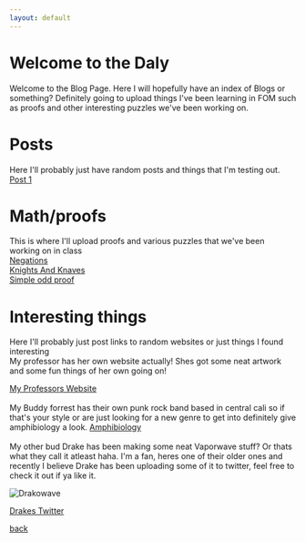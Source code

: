 ```yaml
---
layout: default
---
```


# Welcome to the Daly
Welcome to the Blog Page. Here I will hopefully have an index of Blogs or something? Definitely going to upload things I've been learning in FOM such as proofs and other interesting puzzles we've been working on. 

<!-- Comment -->
# Posts
Here I'll probably just have random posts and things that I'm testing out. 
[Post 1](Post1.html)

# Math/proofs
This is where I'll upload proofs and various puzzles that we've been working on in class<br/>
[Negations](FOMproof.md)<br/>
[Knights And Knaves](KnightsAndKnaves.md) <br/>
[Simple odd proof](OddProof.md)<br/>


# Interesting things
Here I'll probably just post links to random websites or just things I found interesting
<br/>
My professor has her own website actually! Shes got some neat artwork and some fun things of her own going on! <br/>

[My Professors Website](http://faculty.smcm.edu/sgoldstine/) <br/>
<br/>
My Buddy forrest has their own punk rock band based in central cali so if that's your style or are just looking for a new genre to get into definitely give amphibiology a look. [Amphibiology](https://linktr.ee/altfrogband)<br/>
<br/>
My other bud Drake has been making some neat Vaporwave stuff? Or thats what they call it atleast haha. I'm a fan, heres one of their older ones and recently I believe Drake has been uploading some of it to twitter, feel free to check it out if ya like it. 

![Drakowave](https://pbs.twimg.com/media/FMTRvuOWUAcA4U4?format=jpg&name=medium)

[Drakes Twitter](https://twitter.com/WorldlyDragon)


[back](C:\Users\joeco\OneDrive\Desktop\Joecontrair.github.io\index.md)
